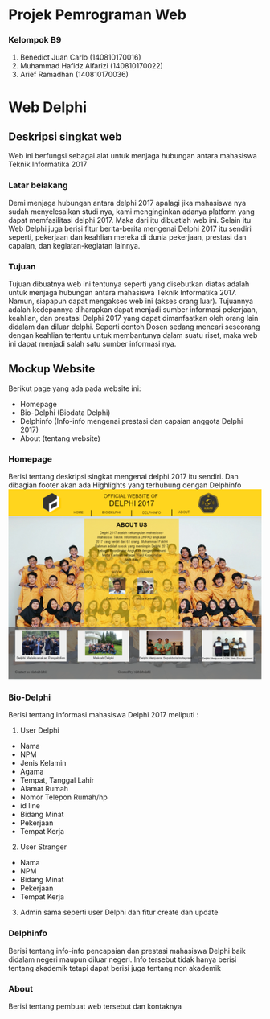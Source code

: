 # Projek Pemrograman Web
### Kelompok B9
 1. Benedict Juan Carlo (140810170016)
 2. Muhammad Hafidz Alfarizi (140810170022)
 3. Arief Ramadhan (140810170036)
 
# Web Delphi

## Deskripsi singkat web
Web ini berfungsi sebagai alat untuk menjaga hubungan antara mahasiswa Teknik Informatika 2017

### Latar belakang
Demi menjaga hubungan antara delphi 2017 apalagi jika mahasiswa nya sudah menyelesaikan studi nya, kami menginginkan adanya platform yang dapat memfasilitasi
delphi 2017. Maka dari itu dibuatlah web ini. Selain itu Web Delphi juga berisi fitur berita-berita mengenai Delphi 2017 itu sendiri seperti, 
pekerjaan dan keahlian mereka di dunia pekerjaan, prestasi dan capaian, dan kegiatan-kegiatan lainnya.

### Tujuan
Tujuan dibuatnya web ini tentunya seperti yang disebutkan diatas adalah untuk menjaga hubungan antara mahasiswa Teknik Informatika 2017. 
Namun, siapapun dapat mengakses web ini (akses orang luar). Tujuannya adalah kedepannya diharapkan dapat menjadi sumber informasi pekerjaan, keahlian, dan prestasi Delphi 2017
yang dapat dimanfaatkan oleh orang lain didalam dan diluar delphi. Seperti contoh Dosen sedang mencari seseorang dengan keahlian tertentu
untuk membantunya dalam suatu riset, maka web ini dapat menjadi salah satu sumber informasi nya.

## Mockup Website
Berikut page yang ada pada website ini:
- Homepage
- Bio-Delphi (Biodata Delphi)
- Delphinfo (Info-info mengenai prestasi dan capaian anggota Delphi 2017)
- About (tentang website)

### Homepage
Berisi tentang deskripsi singkat mengenai delphi 2017 itu sendiri. Dan dibagian footer akan ada Highlights yang terhubung
dengan Delphinfo
![alt home](https://github.com/carlo264/Projek-Pemrograman-Web/blob/master/mockup/home_page.png)
      
### Bio-Delphi
Berisi tentang informasi mahasiswa Delphi 2017 meliputi :
1. User Delphi
- Nama
- NPM
- Jenis Kelamin
- Agama
- Tempat, Tanggal Lahir
- Alamat Rumah
- Nomor Telepon Rumah/hp
- id line
- Bidang Minat
- Pekerjaan
- Tempat Kerja
2. User Stranger
- Nama
- NPM
- Bidang Minat
- Pekerjaan
- Tempat Kerja
3. Admin
sama seperti user Delphi dan fitur create dan update
### Delphinfo
Berisi tentang info-info pencapaian dan prestasi mahasiswa Delphi baik didalam negeri maupun diluar negeri. Info tersebut tidak hanya
berisi tentang akademik tetapi dapat berisi juga tentang non akademik

### About
Berisi tentang pembuat web tersebut dan kontaknya

